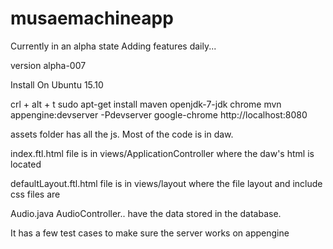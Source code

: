 # musaemachineapp
Currently in an alpha state
Adding features daily...

version alpha-007



Install On Ubuntu 15.10

crl + alt + t 
sudo apt-get install maven openjdk-7-jdk chrome
mvn appengine:devserver -Pdevserver
google-chrome http://localhost:8080

assets folder has all the js.  Most of the code is in daw.

index.ftl.html file is in views/ApplicationController
	where the daw's html is located

defaultLayout.ftl.html file is in views/layout
	where the file layout and include css files are

Audio.java AudioController.. have the data stored in the database.

It has a few test cases to make sure the server works on appengine
